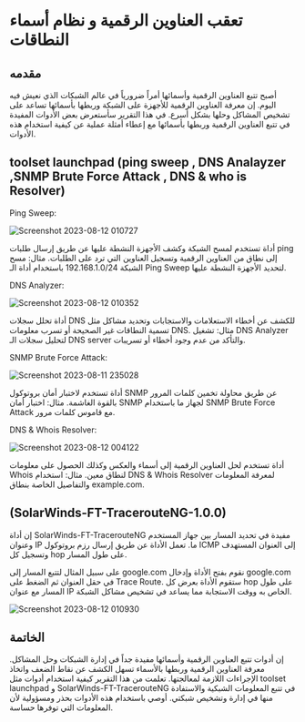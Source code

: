 

  #                                                 تعقب العناوين الرقمية و نظام أسماء النطاقات
  ##  مقدمه
أصبح تتبع العناوين الرقمية وأسمائها أمراً ضرورياً في عالم الشبكات الذي نعيش فيه اليوم. إن معرفة العناوين الرقمية للأجهزة على الشبكة وربطها بأسمائها تساعد على تشخيص المشاكل وحلها بشكل أسرع. في هذا التقرير سأستعرض بعض الأدوات المفيدة في تتبع العناوين الرقمية وربطها بأسمائها مع إعطاء أمثلة عملية عن كيفية استخدام هذه الأدوات.
  ## toolset launchpad  (ping sweep , DNS Analayzer ,SNMP Brute Force Attack , DNS & who is Resolver)
  Ping Sweep:
  
![Screenshot 2023-08-12 010727](https://github.com/AbdulrahmanBis/IT-341-project/assets/85118474/c1618d49-ced3-438c-952b-47491cdc51e9)

أداة تستخدم لمسح الشبكة وكشف الأجهزة النشطة عليها عن طريق إرسال طلبات ping إلى نطاق من العناوين الرقمية وتسجيل العناوين التي ترد على الطلبات.
مثال: مسح الشبكة 192.168.1.0/24 باستخدام أداة الـ Ping Sweep لتحديد الأجهزة النشطة عليها.

DNS Analyzer:

![Screenshot 2023-08-12 010352](https://github.com/AbdulrahmanBis/IT-341-project/assets/85118474/4bc786f8-522a-426f-a9dc-db217d12d9a1)

أداة تحلل سجلات DNS للكشف عن أخطاء الاستعلامات والاستجابات وتحديد مشاكل مثل تسمية النطاقات غير الصحيحة أو تسرب معلومات DNS.
مثال: تشغيل DNS Analyzer لتحليل سجلات الـ DNS server والتأكد من عدم وجود أخطاء أو تسريبات.

SNMP Brute Force Attack:

![Screenshot 2023-08-11 235028](https://github.com/AbdulrahmanBis/IT-341-project/assets/85118474/5a5f6a53-618b-4eb7-b605-11c7a454261c)

أداة تستخدم لاختبار أمان بروتوكول SNMP عن طريق محاولة تخمين كلمات المرور بالقوة الغاشمة.
مثال: اختبار أمان SNMP لجهاز ما باستخدام SNMP Brute Force Attack مع قاموس كلمات مرور.

DNS & Whois Resolver:

![Screenshot 2023-08-12 004122](https://github.com/AbdulrahmanBis/IT-341-project/assets/85118474/0300d515-8feb-4507-ba14-1f2c1aab3335)

أداة تستخدم لحل العناوين الرقمية إلى أسماء والعكس وكذلك الحصول على معلومات Whois لنطاق معين.
مثال: استخدام DNS & Whois Resolver لمعرفة المعلومات والتفاصيل الخاصة بنطاق example.com.


## (SolarWinds-FT-TracerouteNG-1.0.0) 
إن أداة SolarWinds-FT-TracerouteNG مفيدة في تحديد المسار بين جهاز المستخدم وعنوان IP ما. تعمل الأداة عن طريق إرسال رزم بروتوكول ICMP إلى العنوان المستهدف وتسجيل كل hop على طول المسار.

على سبيل المثال لتتبع المسار إلى google.com نقوم بفتح الأداة وإدخال google.com في حقل العنوان ثم الضغط على Trace Route. ستقوم الأداة بعرض كل hop على طول المسار مع عنوان IP الخاص به ووقت الاستجابة مما يساعد في تشخيص مشاكل الشبكة.

![Screenshot 2023-08-12 010930](https://github.com/AbdulrahmanBis/IT-341-project/assets/85118474/8875db2a-4a78-4972-9a5e-471bb197bd4f)

## الخاتمة
إن أدوات تتبع العناوين الرقمية وأسمائها مفيدة جداً في إدارة الشبكات وحل المشاكل. معرفة العناوين الرقمية وربطها بالأسماء تسهل الكشف عن نقاط الضعف واتخاذ الإجراءات اللازمة لمعالجتها. تعلمت من هذا التقرير كيفية استخدام أدوات مثل toolset launchpad و SolarWinds-FT-TracerouteNG في تتبع المعلومات الشبكية والاستفادة منها في إدارة وتشخيص شبكتي. أوصي باستخدام هذه الأدوات بحذر ومسؤولية لأن المعلومات التي توفرها حساسة.

                                                      

